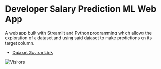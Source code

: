 # Developer Salary Prediction ML Web App
A web app built with Streamlit and Python programming which allows the exploration of a dataset and using said dataset to make predictions on its target column.

- [Dataset Source Link](https://insights.stackoverflow.com/survey/)

![Visitors](https://api.visitorbadge.io/api/visitors?path=https%3A%2F%2Fgithub.com%2Ftahsinjahinkhalid%2Fdeveloper-salary-prediction-web-app&labelColor=%232ccce4&countColor=%23d9e3f0)

